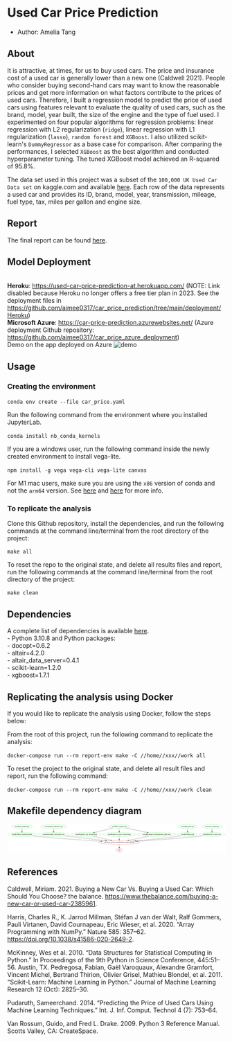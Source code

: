 # Used Car Price Prediction

-   Author: Amelia Tang 

## About

It is attractive, at times, for us to buy used cars. The price and insurance cost of a used car is generally lower than a new one (Caldwell 2021). People who consider buying second-hand cars may want to know the reasonable prices and get more information on what factors contribute to the prices of used cars. Therefore, I built a regression model to predict the price of used cars using features relevant to evaluate the quality of used cars, such as the brand, model, year built, the size of the engine and the type of fuel used. I experimented on four popular algorithms for regression problems: linear regression with L2 regularization (`ridge`), linear regression with L1 regularization (`lasso`), `random forest` and `XGBoost`. I also utilized scikit-learn's `DummyRegressor` as a base case for comparison. After comparing the performances, I selected `XGBoost` as the best algorithm and conducted hyperparameter tuning. The tuned XGBoost model achieved an R-squared of 95.8%. 

The data set used in this project was a subset of the `100,000 UK Used Car Data set` on kaggle.com and available [here](https://www.kaggle.com/kukuroo3/used-car-price-dataset-competition-format). Each row of the data represents a used car and provides its ID, brand, model, year, transmission, mileage, fuel type, tax, miles per gallon and engine size. 

## Report

The final report can be found [here](https://htmlpreview.github.io/?https://github.com/aimee0317/car_price_prediction/blob/main/doc/car_price_prediction_report.html).

## Model Deployment 

<br>**Heroku**: https://used-car-price-prediction-at.herokuapp.com/ (NOTE: Link disabled because Heroku no longer offers a free tier plan in 2023. See the deployment files in https://github.com/aimee0317/car_price_prediction/tree/main/deployment/Heroku)
<br>**Microsoft Azure**: https://car-price-prediction.azurewebsites.net/
(Azure deployment Github repository: https://github.com/aimee0317/car_price_azure_deployment)
<br>Demo on the app deployed on Azure
![demo](https://github.com/aimee0317/car_price_prediction/blob/main/deployment/car-price-azure-app-compressed.gif)

## Usage

### Creating the environment

`conda env create --file car_price.yaml`

Run the following command from the environment where you installed
JupyterLab.

`conda install nb_conda_kernels`

If you are a windows user, run the following command inside the newly
created environment to install vega-lite.

`npm install -g vega vega-cli vega-lite canvas`

For M1 mac users, make sure you are using the `x86` version of conda and
not the `arm64` version. See
[here](https://github.com/conda-forge/miniforge#miniforge3) and
[here](https://github.com/mwidjaja1/DSOnMacARM/blob/main/README.md) for
more info.

### To replicate the analysis
Clone this Github repository, install the dependencies, and run the 
following commands at the command line/terminal from the root directory of the project:

    make all

To reset the repo to the original state, and delete all results files
and report, run the following commands at the command line/terminal from
the root directory of the project:

    make clean

## Dependencies

A complete list of dependencies is available [here](https://github.com/aimee0317/car_price_prediction/blob/main/car_price.yaml).
<br>- Python 3.10.8 and Python packages: <br>- docopt=0.6.2 <br>-
altair=4.2.0 <br>- altair_data_server=0.4.1 <br>- scikit-learn=1.2.0 <br>- xgboost=1.7.1


## Replicating the analysis using Docker
If you would like to replicate the analysis using Docker, follow the steps below:

From the root of this project, run the following command to replicate the analysis:

`docker-compose run --rm report-env make -C //home//xxx//work all`

To reset the project to the original state, and delete all result files and report, 
run the following command:

`docker-compose run --rm report-env make -C //home//xxx//work clean`


## Makefile dependency diagram 
![](Makefile.png)


## References 
Caldwell, Miriam. 2021. Buying a New Car Vs. Buying a Used Car: Which Should You Choose? the balance. https://www.thebalance.com/buying-a-new-car-or-used-car-2385961.

Harris, Charles R., K. Jarrod Millman, Stéfan J van der Walt, Ralf Gommers, Pauli Virtanen, David Cournapeau, Eric Wieser, et al. 2020. “Array Programming with NumPy.” Nature 585: 357–62. https://doi.org/10.1038/s41586-020-2649-2.

McKinney, Wes et al. 2010. “Data Structures for Statistical Computing in Python.” In Proceedings of the 9th Python in Science Conference, 445:51–56. Austin, TX.
Pedregosa, Fabian, Gaël Varoquaux, Alexandre Gramfort, Vincent Michel, Bertrand Thirion, Olivier Grisel, Mathieu Blondel, et al. 2011. “Scikit-Learn: Machine Learning in Python.” Journal of Machine Learning Research 12 (Oct): 2825–30.

Pudaruth, Sameerchand. 2014. “Predicting the Price of Used Cars Using Machine Learning Techniques.” Int. J. Inf. Comput. Technol 4 (7): 753–64.

Van Rossum, Guido, and Fred L. Drake. 2009. Python 3 Reference Manual. Scotts Valley, CA: CreateSpace.
